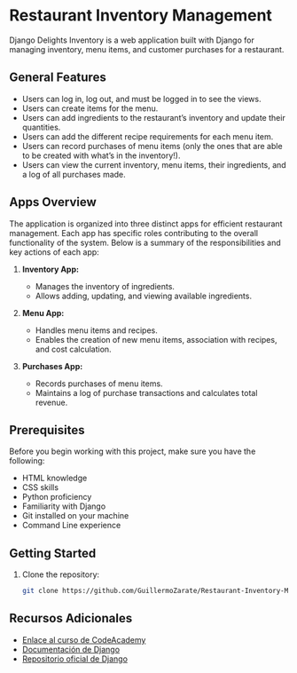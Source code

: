 # Restaurant Inventory Management

Django Delights Inventory is a web application built with Django for managing inventory, menu items, and customer purchases for a restaurant.

## General Features

- Users can log in, log out, and must be logged in to see the views.
- Users can create items for the menu.
- Users can add ingredients to the restaurant’s inventory and update their quantities.
- Users can add the different recipe requirements for each menu item.
- Users can record purchases of menu items (only the ones that are able to be created with what’s in the inventory!).
- Users can view the current inventory, menu items, their ingredients, and a log of all purchases made.

## Apps Overview

The application is organized into three distinct apps for efficient restaurant management. Each app has specific roles contributing to the overall functionality of the system. Below is a summary of the responsibilities and key actions of each app:

1. **Inventory App:**
   - Manages the inventory of ingredients.
   - Allows adding, updating, and viewing available ingredients.

2. **Menu App:**
   - Handles menu items and recipes.
   - Enables the creation of new menu items, association with recipes, and cost calculation.

3. **Purchases App:**
   - Records purchases of menu items.
   - Maintains a log of purchase transactions and calculates total revenue.

## Prerequisites

Before you begin working with this project, make sure you have the following:

- HTML knowledge
- CSS skills
- Python proficiency
- Familiarity with Django
- Git installed on your machine
- Command Line experience

## Getting Started

1. Clone the repository:

   ```bash
   git clone https://github.com/GuillermoZarate/Restaurant-Inventory-Management.git

## Recursos Adicionales
- [Enlace al curso de CodeAcademy](https://www.codecademy.com/enrolled/paths/build-python-web-apps-with-django)
- [Documentación de Django](https://docs.djangoproject.com/)
- [Repositorio oficial de Django](https://github.com/django/django)
